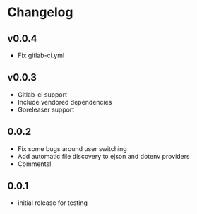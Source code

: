 # Changelog

## v0.0.4

* Fix gitlab-ci.yml

## v0.0.3

* Gitlab-ci support
* Include vendored dependencies
* Goreleaser support

## 0.0.2

* Fix some bugs around user switching
* Add automatic file discovery to ejson and dotenv providers
* Comments!

## 0.0.1

* initial release for testing